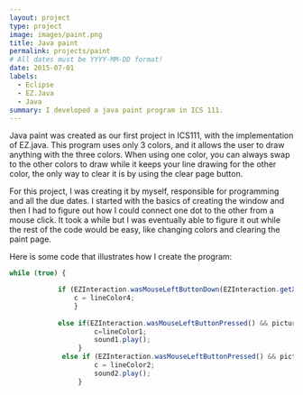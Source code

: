 ```yaml
---
layout: project
type: project
image: images/paint.png
title: Java paint
permalink: projects/paint
# All dates must be YYYY-MM-DD format!
date: 2015-07-01
labels:
  - Eclipse
  - EZ.Java
  - Java
summary: I developed a java paint program in ICS 111.
---
```




Java paint was created as our first project in ICS111, with the implementation of EZ.java. This program uses only 3 colors, and it allows the user to draw anything with the three colors. When using one color, you can always swap to the other colors to draw while it keeps your line drawing for the other color, the only way to clear it is by using the clear page button.

For this project, I was creating it by myself, responsible for programming and all the due dates. I started with the basics of creating the window and then I had to figure out how I could connect one dot to the other from a mouse click. It took a while but I was eventually able to figure it out while the rest of the code would be easy, like changing colors and clearing the paint page. 

Here is some code that illustrates how I create the program:

```js
while (true) {

			if (EZInteraction.wasMouseLeftButtonDown(EZInteraction.getXMouse(),EZInteraction.getYMouse())) {
				c = lineColor4;
				}
			
			else if(EZInteraction.wasMouseLeftButtonPressed() && picture1.isPointInElement(EZInteraction.getXMouse(), EZInteraction.getYMouse())) { 
					 c=lineColor1;
					 sound1.play();
				 }
			 else if (EZInteraction.wasMouseLeftButtonPressed() && picture2.isPointInElement(EZInteraction.getXMouse(), EZInteraction.getYMouse())) {
					 c = lineColor2; 
					 sound2.play();
				 }
```





